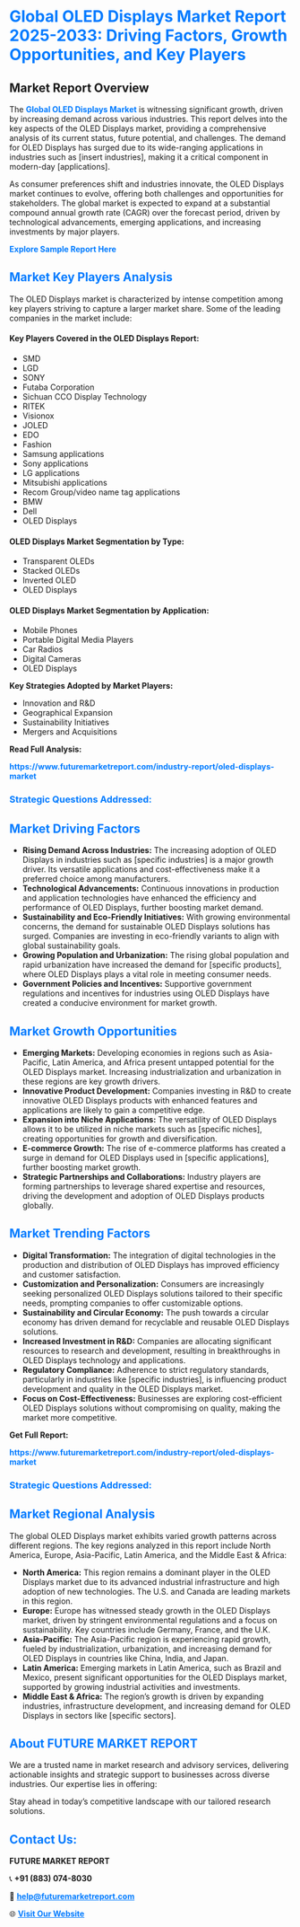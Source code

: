 <h1 style="color: #007BFF;">Global OLED Displays Market Report 2025-2033: Driving Factors, Growth Opportunities, and Key Players</h1>

<section id="overview">
<h2>Market Report Overview</h2>
<p>The <a href="https://www.futuremarketreport.com/industry-report/oled-displays-market" style="color: #007BFF; text-decoration: none;"><strong>Global OLED Displays Market</strong></a> is witnessing significant growth, driven by increasing demand across various industries. This report delves into the key aspects of the OLED Displays market, providing a comprehensive analysis of its current status, future potential, and challenges. The demand for OLED Displays has surged due to its wide-ranging applications in industries such as [insert industries], making it a critical component in modern-day [applications].</p>
<p>As consumer preferences shift and industries innovate, the OLED Displays market continues to evolve, offering both challenges and opportunities for stakeholders. The global market is expected to expand at a substantial compound annual growth rate (CAGR) over the forecast period, driven by technological advancements, emerging applications, and increasing investments by major players.</p>
</section>

<section id="overview">
<p><a href="https://www.futuremarketreport.com/request-sample/reportId=101451" style="color: #007BFF; text-decoration: none;"><strong>Explore Sample Report Here</strong></a></p>
</section>

<section id="key-players">
<h2 style="color: #007BFF;">Market Key Players Analysis</h2>
<p>The OLED Displays market is characterized by intense competition among key players striving to capture a larger market share. Some of the leading companies in the market include:</p>
<h4>Key Players Covered in the OLED Displays Report:</h4>
<ul><li>SMD</li><li>LGD</li><li>SONY</li><li>Futaba Corporation</li><li>Sichuan CCO Display Technology</li><li>RITEK</li><li>Visionox</li><li>JOLED</li><li>EDO</li><li>Fashion</li><li>Samsung applications</li><li>Sony applications</li><li>LG applications</li><li>Mitsubishi applications</li><li>Recom Group/video name tag applications</li><li>BMW</li><li>Dell</li><li>OLED Displays</li></ul>
<h4>OLED Displays Market Segmentation by Type:</h4>
<ul><li>Transparent OLEDs</li><li>Stacked OLEDs</li><li>Inverted OLED</li><li>OLED Displays</li></ul>

<h4>OLED Displays Market Segmentation by Application:</h4>
<ul><li>Mobile Phones</li><li>Portable Digital Media Players</li><li>Car Radios</li><li>Digital Cameras</li><li>OLED Displays</li></ul>
<p><strong>Key Strategies Adopted by Market Players:</strong></p>
<ul>
<li>Innovation and R&D</li>
<li>Geographical Expansion</li>
<li>Sustainability Initiatives</li>
<li>Mergers and Acquisitions</li>
</ul>
</section>

<section>
<p><strong>Read Full Analysis: </strong></p><a href="https://www.futuremarketreport.com/industry-report/oled-displays-market" style="color: #007BFF; text-decoration: none;"><strong>https://www.futuremarketreport.com/industry-report/oled-displays-market</strong></a>
<h3 style="color: #007BFF;">Strategic Questions Addressed:</h3>
</section>

<section id="driving-factors">
<h2 style="color: #007BFF;">Market Driving Factors</h2>
<ul>
<li><strong>Rising Demand Across Industries:</strong> The increasing adoption of OLED Displays in industries such as [specific industries] is a major growth driver. Its versatile applications and cost-effectiveness make it a preferred choice among manufacturers.</li>
<li><strong>Technological Advancements:</strong> Continuous innovations in production and application technologies have enhanced the efficiency and performance of OLED Displays, further boosting market demand.</li>
<li><strong>Sustainability and Eco-Friendly Initiatives:</strong> With growing environmental concerns, the demand for sustainable OLED Displays solutions has surged. Companies are investing in eco-friendly variants to align with global sustainability goals.</li>
<li><strong>Growing Population and Urbanization:</strong> The rising global population and rapid urbanization have increased the demand for [specific products], where OLED Displays plays a vital role in meeting consumer needs.</li>
<li><strong>Government Policies and Incentives:</strong> Supportive government regulations and incentives for industries using OLED Displays have created a conducive environment for market growth.</li>
</ul>
</section>

<section id="growth-opportunities">
<h2 style="color: #007BFF;">Market Growth Opportunities</h2>
<ul>
<li><strong>Emerging Markets:</strong> Developing economies in regions such as Asia-Pacific, Latin America, and Africa present untapped potential for the OLED Displays market. Increasing industrialization and urbanization in these regions are key growth drivers.</li>
<li><strong>Innovative Product Development:</strong> Companies investing in R&D to create innovative OLED Displays products with enhanced features and applications are likely to gain a competitive edge.</li>
<li><strong>Expansion into Niche Applications:</strong> The versatility of OLED Displays allows it to be utilized in niche markets such as [specific niches], creating opportunities for growth and diversification.</li>
<li><strong>E-commerce Growth:</strong> The rise of e-commerce platforms has created a surge in demand for OLED Displays used in [specific applications], further boosting market growth.</li>
<li><strong>Strategic Partnerships and Collaborations:</strong> Industry players are forming partnerships to leverage shared expertise and resources, driving the development and adoption of OLED Displays products globally.</li>
</ul>
</section>

<section id="trending-factors">
<h2 style="color: #007BFF;">Market Trending Factors</h2>
<ul>
<li><strong>Digital Transformation:</strong> The integration of digital technologies in the production and distribution of OLED Displays has improved efficiency and customer satisfaction.</li>
<li><strong>Customization and Personalization:</strong> Consumers are increasingly seeking personalized OLED Displays solutions tailored to their specific needs, prompting companies to offer customizable options.</li>
<li><strong>Sustainability and Circular Economy:</strong> The push towards a circular economy has driven demand for recyclable and reusable OLED Displays solutions.</li>
<li><strong>Increased Investment in R&D:</strong> Companies are allocating significant resources to research and development, resulting in breakthroughs in OLED Displays technology and applications.</li>
<li><strong>Regulatory Compliance:</strong> Adherence to strict regulatory standards, particularly in industries like [specific industries], is influencing product development and quality in the OLED Displays market.</li>
<li><strong>Focus on Cost-Effectiveness:</strong> Businesses are exploring cost-efficient OLED Displays solutions without compromising on quality, making the market more competitive.</li>
</ul>
</section>

<section>
<p><strong>Get Full Report: </strong></p><a href="https://www.futuremarketreport.com/industry-report/oled-displays-market" style="color: #007BFF; text-decoration: none;"><strong>https://www.futuremarketreport.com/industry-report/oled-displays-market</strong></a>
<h3 style="color: #007BFF;">Strategic Questions Addressed:</h3>
</section>


<section id="regional-analysis">
<h2 style="color: #007BFF;">Market Regional Analysis</h2>
<p>The global OLED Displays market exhibits varied growth patterns across different regions. The key regions analyzed in this report include North America, Europe, Asia-Pacific, Latin America, and the Middle East & Africa:</p>
<ul>
<li><strong>North America:</strong> This region remains a dominant player in the OLED Displays market due to its advanced industrial infrastructure and high adoption of new technologies. The U.S. and Canada are leading markets in this region.</li>
<li><strong>Europe:</strong> Europe has witnessed steady growth in the OLED Displays market, driven by stringent environmental regulations and a focus on sustainability. Key countries include Germany, France, and the U.K.</li>
<li><strong>Asia-Pacific:</strong> The Asia-Pacific region is experiencing rapid growth, fueled by industrialization, urbanization, and increasing demand for OLED Displays in countries like China, India, and Japan.</li>
<li><strong>Latin America:</strong> Emerging markets in Latin America, such as Brazil and Mexico, present significant opportunities for the OLED Displays market, supported by growing industrial activities and investments.</li>
<li><strong>Middle East & Africa:</strong> The region’s growth is driven by expanding industries, infrastructure development, and increasing demand for OLED Displays in sectors like [specific sectors].</li>
</ul>
</section>

<footer>
<h2 style="color: #007BFF;">About FUTURE MARKET REPORT</h2>
<p>We are a trusted name in market research and advisory services, delivering actionable insights and strategic support to businesses across diverse industries. Our expertise lies in offering:</p>

<p>Stay ahead in today’s competitive landscape with our tailored research solutions.</p>

<h2 style="color: #007BFF;">Contact Us:</h2>
<p><strong>FUTURE MARKET REPORT</strong></p>
<p>📞 <strong>+91 (883) 074-8030</strong></p>
<p>📧 <strong><a href="mailto:help@futuremarketreport.com" style="color: #007BFF;">help@futuremarketreport.com</a></strong></p>
<p>🌐 <strong><a href="https://www.futuremarketreport.com/" style="color: #007BFF;">Visit Our Website</a></strong></p>
</footer>